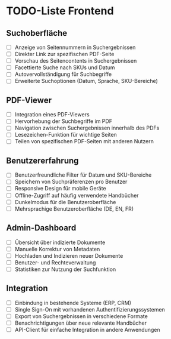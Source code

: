 # TODO-Liste Frontend

## Suchoberfläche
- [ ] Anzeige von Seitennummern in Suchergebnissen
- [ ] Direkter Link zur spezifischen PDF-Seite
- [ ] Vorschau des Seitencontents in Suchergebnissen
- [ ] Facettierte Suche nach SKUs und Datum
- [ ] Autovervollständigung für Suchbegriffe
- [ ] Erweiterte Suchoptionen (Datum, Sprache, SKU-Bereiche)

## PDF-Viewer
- [ ] Integration eines PDF-Viewers
- [ ] Hervorhebung der Suchbegriffe im PDF
- [ ] Navigation zwischen Suchergebnissen innerhalb des PDFs
- [ ] Lesezeichen-Funktion für wichtige Seiten
- [ ] Teilen von spezifischen PDF-Seiten mit anderen Nutzern

## Benutzererfahrung
- [ ] Benutzerfreundliche Filter für Datum und SKU-Bereiche
- [ ] Speichern von Suchpräferenzen pro Benutzer
- [ ] Responsive Design für mobile Geräte
- [ ] Offline-Zugriff auf häufig verwendete Handbücher
- [ ] Dunkelmodus für die Benutzeroberfläche
- [ ] Mehrsprachige Benutzeroberfläche (DE, EN, FR)

## Admin-Dashboard
- [ ] Übersicht über indizierte Dokumente
- [ ] Manuelle Korrektur von Metadaten
- [ ] Hochladen und Indizieren neuer Dokumente
- [ ] Benutzer- und Rechteverwaltung
- [ ] Statistiken zur Nutzung der Suchfunktion

## Integration
- [ ] Einbindung in bestehende Systeme (ERP, CRM)
- [ ] Single Sign-On mit vorhandenen Authentifizierungssystemen
- [ ] Export von Suchergebnissen in verschiedene Formate
- [ ] Benachrichtigungen über neue relevante Handbücher
- [ ] API-Client für einfache Integration in andere Anwendungen
